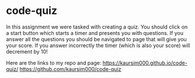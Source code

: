 # code-quiz

In this assignment we were tasked with creating a quiz. You should click on a start button which starts a timer and presents you with questions. If you answer all the questions you should be navigated to page that will give you your score. If you answer incorrectly the timer (which is also your score) will decrement by 10! 

Here are the links to my repo and page:
https://kaursim000.github.io/code-quiz/
https://github.com/kaursim000/code-quiz